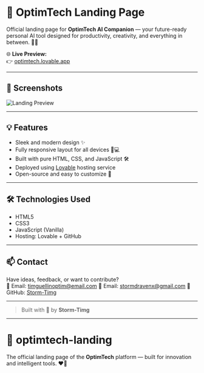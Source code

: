# 🚀 OptimTech Landing Page

Official landing page for **OptimTech AI Companion** — your future-ready personal AI tool designed for productivity, creativity, and everything in between. 🤖✨

🌐 **Live Preview:**  
👉 [optimtech.lovable.app](https://optimtech.lovable.app)

---

## 📸 Screenshots

<!-- Add real screenshots later -->
![Landing Preview](https://your-screenshot-link.com/preview.jpg)

---

## 💡 Features

- Sleek and modern design ✨  
- Fully responsive layout for all devices 📱💻  
- Built with pure HTML, CSS, and JavaScript 🛠️  
- Deployed using [Lovable](https://lovable.app) hosting service  
- Open-source and easy to customize 🧩

---

## 🛠️ Technologies Used

- HTML5  
- CSS3  
- JavaScript (Vanilla)  
- Hosting: Lovable + GitHub

---

## 📫 Contact

Have ideas, feedback, or want to contribute?  
📧 Email: timguellinoptim@email.com
📧 Email: stormdravenx@gmail.com
🔗 GitHub: [Storm-Timg](https://github.com/Storm-Timg)

---

> Built with 💖 by **Storm-Timg**

---

# 🧠 optimtech-landing  
The official landing page of the **OptimTech** platform — built for innovation and intelligent tools. ❤️‍🔥
